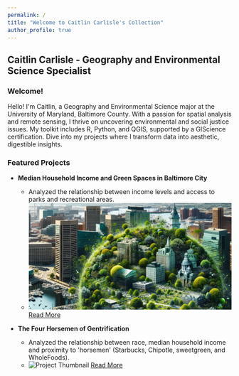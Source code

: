 ```yaml
---
permalink: /
title: "Welcome to Caitlin Carlisle's Collection"
author_profile: true
---
```


## Caitlin Carlisle - Geography and Environmental Science Specialist

### Welcome!
Hello! I'm Caitlin, a Geography and Environmental Science major at the University of Maryland, Baltimore County. With a passion for spatial analysis and remote sensing, I thrive on uncovering environmental and social justice issues. My toolkit includes R, Python, and QGIS, supported by a GIScience certification. Dive into my projects where I transform data into aesthetic, digestible insights.

### Featured Projects
- **Median Household Income and Green Spaces in Baltimore City**
  - Analyzed the relationship between income levels and access to parks and recreational areas.
  - ![Project Thumbnail](/images/cropped_port1.png) [Read More](/_portfolio/portfolio-1.md)

- **The Four Horsemen of Gentrification**
  - Analyzed the relationship between race, median household income and proximity to 'horsemen' (Starbucks, Chipotle, sweetgreen, and WholeFoods).
  - ![Project Thumbnail](path_to_image) [Read More](/_portfolio/portfolio-2.md)
<!-- 
### Blog
- **The Importance of Green Spaces in Urban Planning**
  - Exploring the benefits of urban green spaces for community well-being.
  - [Read More](link_to_article)

- **Remote Sensing Techniques for Environmental Monitoring**
  - An in-depth look at the tools and methods for effective environmental monitoring.
  - [Read More](link_to_article)

### Testimonials
- "**Caitlin's work in environmental science is exemplary. Her analytical skills and dedication are unmatched.**" - Dr. Jane Doe, UMBC

- "**A true professional with a passion for making a difference in the world.**" - John Smith, Environmental Consultant

### Interactive Map
Explore the places where I've conducted field research and environmental studies. [View Map](link_to_map)

### Connect With Me
Feel free to reach out via [Email](mailto:caitlin.a.carlisle@gmail.com) or connect on [LinkedIn](https://www.linkedin.com/in/caitlin-carlisle-64533a1a2). -->
